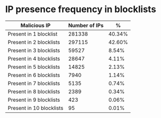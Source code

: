 # IP presence frequency in blocklists
| Malicious IP | Number of IPs | % |
|----|----|----|
| Present in 1 blocklist | 281338 | 40.34% |
| Present in 2 blocklists | 297115 | 42.60% |
| Present in 3 blocklists | 59527 | 8.54% |
| Present in 4 blocklists | 28647 | 4.11% |
| Present in 5 blocklists | 14825 | 2.13% |
| Present in 6 blocklists | 7940 | 1.14% |
| Present in 7 blocklists | 5135 | 0.74% |
| Present in 8 blocklists | 2389 | 0.34% |
| Present in 9 blocklists | 423 | 0.06% |
| Present in 10 blocklists | 95 | 0.01% |
